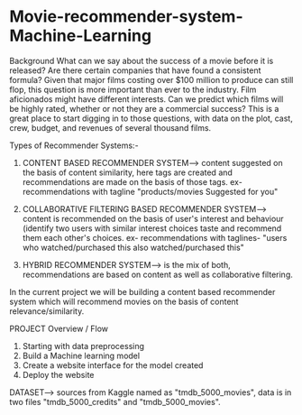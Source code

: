 # Movie-recommender-system-Machine-Learning


Background
What can we say about the success of a movie before it is released? Are there certain companies that have found a consistent formula? Given that major films costing over $100 million to produce can still flop, this question is more important than ever to the industry. Film aficionados might have different interests. Can we predict which films will be highly rated, whether or not they are a commercial success?
This is a great place to start digging in to those questions, with data on the plot, cast, crew, budget, and revenues of several thousand films.



Types of Recommender Systems:-

1. CONTENT BASED RECOMMENDER SYSTEM--> content suggested on the basis of content similarity, here tags are created and recommendations are made on the basis of those tags. 
ex- recommendations with tagline "products/movies Suggested for you"

2. COLLABORATIVE FILTERING BASED RECOMMENDER SYSTEM--> content is recommended on the basis of user's interest and behaviour (identify two users with similar interest choices taste and recommend them each other's choices. 
ex- recommendations with taglines- "users who watched/purchased this also watched/purchased this"

3. HYBRID RECOMMENDER SYSTEM--> is the mix of both, recommendations are based on content as well as collaborative filtering.




In the current project we will be building a content based recommender system which will recommend movies on the basis of content relevance/similarity.



PROJECT Overview / Flow

1. Starting with data preprocessing
2. Build a Machine learning model
3. Create a website interface for the model created
4. Deploy the website



DATASET-->
sources from Kaggle named as "tmdb_5000_movies", data is in two files "tmdb_5000_credits" and "tmdb_5000_movies". 

